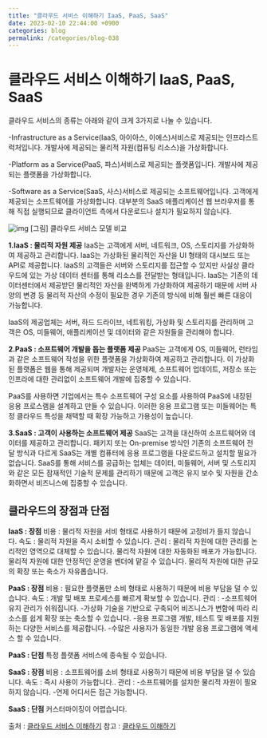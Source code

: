 ```yaml
---
title: "클라우드 서비스 이해하기 IaaS, PaaS, SaaS"
date: 2023-02-10 22:44:00 +0900
categories: blog
permalink: /categories/blog-038
---
```

# 클라우드 서비스 이해하기 IaaS, PaaS, SaaS
클라우드 서비스의 종류는 아래와 같이 크게 3가지로 나눌 수 있습니다.

-Infrastructure as a Service(IaaS, 아이아스, 이에스)서비스로 제공되는 인프라스트럭처입니다. 개발사에 제공되는 물리적 자원(컴퓨팅 리소스)을 가상화합니다.

-Platform as a Service(PaaS, 파스)서비스로 제공되는 플랫폼입니다. 개발사에 제공되는 플랫폼을 가상화합니다.

-Software as a Service(SaaS, 사스)서비스로 제공되는 소프트웨어입니다. 고객에게 제공되는 소프트웨어를 가상화합니다.
대부분의 SaaS 애플리케이션 웹 브라우저를 통해 직접 실행되므로 클라이언트 측에서 다운로드나 설치가 필요하지 않습니다.

![img](https://www.whatap.io/ko/blog/9/img/iaas_paas_saas3.webp)
[그림] 클라우드 서비스 모델 비교

**1.IaaS : 물리적 자원 제공**
IaaS는 고객에게 서버, 네트워크, OS, 스토리지를 가상화하여 제공하고 관리합니다. IaaS는 가상화된 물리적인 자산을 UI 형태의 대시보드 또는 API로 제공합니다. IaaS의 고객들은 서버와 스토리지를 접근할 수 있지만 사실상 클라우드에 있는 가상 데이터 센터를 통해 리소스를 전달받는 형태입니다. IaaS는 기존의 데이터센터에서 제공받던 물리적인 자산을 완벽하게 가상화하여 제공하기 때문에 서버 사양의 변경 등 물리적 자산의 수정이 필요한 경우 기존의 방식에 비해 훨씬 빠른 대응이 가능합니다.

IaaS의 제공업체는 서버, 하드 드라이브, 네트워킹, 가상화 및 스토리지를 관리하며 고객은 OS, 미들웨어, 애플리케이션 및 데이터와 같은 자원들을 관리해야 합니다.

**2.PaaS : 소프트웨어 개발을 돕는 플랫폼 제공**
PaaS는 고객에게 OS, 미들웨어, 런타임과 같은 소프트웨어 작성을 위한 플랫폼을 가상화하여 제공하고 관리합니다. 이 가상화된 플랫폼은 웹을 통해 제공되며 개발자는 운영체제, 소프트웨어 업데이트, 저장소 또는 인프라에 대한 관리없이 소프트웨어 개발에 집중할 수 있습니다.

PaaS를 사용하면 기업에서는 특수 소프트웨어 구성 요소를 사용하여 PaaS에 내장된 응용 프로스램을 설계하고 만들 수 있습니다. 이러한 응용 프로그램 또는 미들웨어는 특정 클라우드 특성을 채택할 때 확장 가능하고 가용성이 높습니다.

**3.SaaS : 고객이 사용하는 소프트웨어 제공**
SaaS는 고객을 대신하여 소프트웨어와 데이터를 제공하고 관리합니다. 패키지 또는 On-premise 방식인 기존의 소프트웨어 전달 방식과 다르게 SaaS는 개별 컴퓨터에 응용 프로그램을 다운로드하고 설치할 필요가 없습니다. SaaS를 통해 서비스를 공급하는 업체는 데이터, 미들웨어, 서버 및 스토리지와 같은 모든 잠재적인 기술적 문제를 관리하기 때문에 고객은 유지 보수 및 자원을 간소화하면서 비즈니스에 집중할 수 있습니다.

## 클라우드의 장점과 단점
**IaaS : 장점**
비용 : 물리적 자원을 서비 형태로 사용하기 때문에 고정비가 들지 않습니다.
속도 : 물리적 자원을 즉시 소비할 수 있습니다.
관리 :
물리적 자원에 대한 관리를 논리적인 영역으로 대체할 수 있습니다.
물리적 자원에 대한 자동화된 배포가 가능합니다.
물리적 자원에 대한 안정적인 운영을 벤더에 맡길 수 있습니다.
물리적 자원에 대한 규모의 확장 또는 축소가 자유롭습니다.

**PaaS : 장점**
비용 : 필요한 플랫폼만 소비 형태로 사용하기 때문에 비용 부담을 덜 수 있습니다.
속도 : 개발 및 배포 프로세스를 빠르게 확보할 수 있습니다.
관리 :
-소프트웨어 유지 관리가 쉬워집니다.
-가상화 기술을 기반으로 구축되어 비즈니스가 변함에 따라 리소스를 쉽게 확장 또는 축소할 수 있습니다.
-응용 프로그램 개발, 테스트 및 배포를 지원하는 다양한 서비스를 제공합니다.
-수많은 사용자가 동일한 개발 응용 프로그램에 액세스 할 수 있습니다.

**PaaS : 단점**
특정 플랫폼 서비스에 종속될 수 있습니다.


**SaaS : 장점**
비용 : 소프트웨어를 소비 형태로 사용하기 때문에 비용 부담을 덜 수 있습니다.
속도 : 즉시 사용이 가능합니다..
관리 :
-소프트웨어를 설치한 물리적 자원이 필요하지 않습니다.
-언제 어디서든 접근 가능합니다.

**SaaS : 단점**
커스터마이징이 어렵습니다.


출처 : [클라우드 서비스 이해하기](https://www.whatap.io/ko/blog/9/)
참고 : [클라우드 이해하기](https://brunch.co.kr/@leedongins/60)